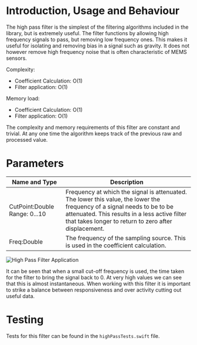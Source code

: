 # Introduction, Usage and Behaviour 

The high pass filter is the simplest of the filtering algorithms included in the library, but is extremely useful. The filter functions by allowing high frequency signals to pass, but removing low frequency ones. This makes it useful for isolating and removing bias in a signal such as gravity. It does not however remove high frequency noise that is often characteristic of MEMS sensors.

Complexity:

* Coefficient Calculation:  O(1)
* Filter application: O(1)

Memory load: 

* Coefficient Calculation:  O(1)
* Filter application: O(1)

The complexity and memory requirements of this filter are constant and trivial. At any one time the algorithm keeps track of the previous raw and processed value.

# Parameters

| Name and Type | Description |
|-------------------------------|-----------------------------------------------------------------------------------------------------------------------------------------------------------------------------------------------------------------------------------|
| CutPoint:Double Range: 0...10 | Frequency at which the signal is attenuated. The lower this value, the lower the frequency of a signal needs to be to be attenuated. This results in a less active filter that takes longer to return to zero after displacement. |
| Freq:Double | The frequency of the sampling source. This is used in the coefficient calculation. |                                                                                                                                           	|

![High Pass Filter Application](https://github.com/ozliftoff/Accelerometer-Graph/blob/master/images/highPass.jpg?raw=true)


It can be seen that when a small cut-off frequency is used, the time taken for the filter to bring the signal back to 0. At very high values we can see that this is almost instantaneous. When working with this filter it is important to strike a balance between responsiveness and over activity cutting out useful data.

# Testing 

Tests for this filter can be found in the `highPassTests.swift` file.

